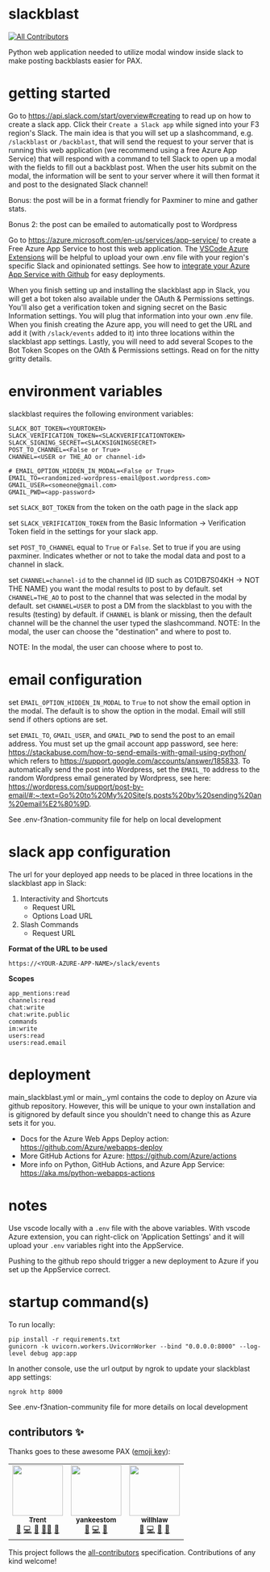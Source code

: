# slackblast

<!-- ALL-CONTRIBUTORS-BADGE:START - Do not remove or modify this section -->

[![All Contributors](https://img.shields.io/badge/all_contributors-3-orange.svg?style=flat-square)](#contributors-)

<!-- ALL-CONTRIBUTORS-BADGE:END -->

Python web application needed to utilize modal window inside slack to make posting backblasts easier for PAX.

# getting started

Go to https://api.slack.com/start/overview#creating to read up on how to create a slack app. Click their `Create a Slack app` while signed into your F3 region's Slack. The main idea is that you will set up a slashcommand, e.g. `/slackblast` or `/backblast`, that will send the request to your server that is running this web application (we recommend using a free Azure App Service) that will respond with a command to tell Slack to open up a modal with the fields to fill out a backblast post. When the user hits submit on the modal, the information will be sent to your server where it will then format it and post to the designated Slack channel!

Bonus: the post will be in a format friendly for Paxminer to mine and gather stats.

Bonus 2: the post can be emailed to automatically post to Wordpress

Go to https://azure.microsoft.com/en-us/services/app-service/ to create a Free Azure App Service to host this web application. The [VSCode Azure Extensions](https://code.visualstudio.com/docs/azure/extensions) will be helpful to upload your own .env file with your region's specific Slack and opinionated settings. See how to [integrate your Azure App Service with Github](https://github.com/MicrosoftDocs/azure-docs/blob/master/articles/app-service/deploy-continuous-deployment.md) for easy deployments.

When you finish setting up and installing the slackblast app in Slack, you will get a bot token also available under the OAuth & Permissions settings. You'll also get a verification token and signing secret on the Basic Information settings. You will plug that information into your own .env file. When you finish creating the Azure app, you will need to get the URL and add it (with `/slack/events` added to it) into three locations within the slackblast app settings. Lastly, you will need to add several Scopes to the Bot Token Scopes on the OAth & Permissions settings. Read on for the nitty gritty details.

# environment variables

slackblast requires the following environment variables:

```
SLACK_BOT_TOKEN=<YOURTOKEN>
SLACK_VERIFICATION_TOKEN=<SLACKVERIFICATIONTOKEN>
SLACK_SIGNING_SECRET=<SLACKSIGNINGSECRET>
POST_TO_CHANNEL=<False or True>
CHANNEL=<USER or THE_AO or channel-id>

# EMAIL_OPTION_HIDDEN_IN_MODAL=<False or True>
EMAIL_TO=<randomized-wordpress-email@post.wordpress.com>
GMAIL_USER=<someone@gmail.com>
GMAIL_PWD=<app-password>
```

set `SLACK_BOT_TOKEN` from the token on the oath page in the slack app

set `SLACK_VERIFICATION_TOKEN` from the Basic Information -> Verification Token field in the settings for your slack app.

set `POST_TO_CHANNEL` equal to `True` or `False`. Set to true if you are using paxminer. Indicates whether or not to take the modal data and post to a channel in slack.

set `CHANNEL=channel-id` to the channel id (ID such as C01DB7S04KH -> NOT THE NAME) you want the modal results to post to by default.
set `CHANNEL=THE_AO` to post to the channel that was selected in the modal by default.
set `CHANNEL=USER` to post a DM from the slackblast to you with the results (testing) by default.
if `CHANNEL` is blank or missing, then the default channel will be the channel the user typed the slashcommand.
NOTE: In the modal, the user can choose the "destination" and where to post to.

NOTE: In the modal, the user can choose where to post to.

# email configuration

set `EMAIL_OPTION_HIDDEN_IN_MODAL` to `True` to not show the email option in the modal. The default is to show the option in the modal. Email will still send if others options are set.

set `EMAIL_TO`, `GMAIL_USER`, and `GMAIL_PWD` to send the post to an email address. You must set up the gmail account app password, see here: https://stackabuse.com/how-to-send-emails-with-gmail-using-python/ which refers to https://support.google.com/accounts/answer/185833. To automatically send the post into Wordpress, set the `EMAIL_TO` address to the random Wordpress email generated by Wordpress, see here: https://wordpress.com/support/post-by-email/#:~:text=Go%20to%20My%20Site(s,posts%20by%20sending%20an%20email%E2%80%9D.

See .env-f3nation-community file for help on local development

# slack app configuration

The url for your deployed app needs to be placed in three locations in the slackblast app in Slack:

1. Interactivity and Shortcuts
   - Request URL
   - Options Load URL
2. Slash Commands
   - Request URL

**Format of the URL to be used**

```
https://<YOUR-AZURE-APP-NAME>/slack/events
```

**Scopes**

```
app_mentions:read
channels:read
chat:write
chat:write.public
commands
im:write
users:read
users:read.email
```

# deployment

main_slackblast.yml or main\_<your-app-name>.yml contains the code to deploy on Azure via github repository. However, this will be unique to your own installation and is gitignored by default since you shouldn't need to change this as Azure sets it for you.

- Docs for the Azure Web Apps Deploy action: https://github.com/Azure/webapps-deploy
- More GitHub Actions for Azure: https://github.com/Azure/actions
- More info on Python, GitHub Actions, and Azure App Service: https://aka.ms/python-webapps-actions

# notes

Use vscode locally with a `.env` file with the above variables. With vscode Azure extension, you can right-click on 'Application Settings' and it will upload your `.env` variables right into the AppService.

Pushing to the github repo should trigger a new deployment to Azure if you set up the AppService correct.

# startup command(s)

To run locally:

```
pip install -r requirements.txt
gunicorn -k uvicorn.workers.UvicornWorker --bind "0.0.0.0:8000" --log-level debug app:app
```

In another console, use the url output by ngrok to update your slackblast app settings:

```
ngrok http 8000
```

See .env-f3nation-community file for more details on local development

## contributors ✨

Thanks goes to these awesome PAX ([emoji key](https://allcontributors.org/docs/en/emoji-key)):

<!-- ALL-CONTRIBUTORS-LIST:START - Do not remove or modify this section -->
<!-- prettier-ignore-start -->
<!-- markdownlint-disable -->
<table>
  <tr>
    <td align="center"><a href="https://github.com/wolfpackt99"><img src="https://avatars.githubusercontent.com/u/2165251?v=4?s=100" width="100px;" alt=""/><br /><sub><b>Trent</b></sub></a><br /><a href="#ideas-wolfpackt99" title="Ideas, Planning, & Feedback">🤔</a> <a href="https://github.com/F3Nation-Community/slackblast/commits?author=wolfpackt99" title="Code">💻</a> <a href="https://github.com/F3Nation-Community/slackblast/commits?author=wolfpackt99" title="Documentation">📖</a> <a href="#mentoring-wolfpackt99" title="Mentoring">🧑‍🏫</a> <a href="https://github.com/F3Nation-Community/slackblast/pulls?q=is%3Apr+reviewed-by%3Awolfpackt99" title="Reviewed Pull Requests">👀</a></td>
    <td align="center"><a href="https://github.com/yankeestom"><img src="https://avatars.githubusercontent.com/u/34582097?v=4?s=100" width="100px;" alt=""/><br /><sub><b>yankeestom</b></sub></a><br /><a href="#ideas-yankeestom" title="Ideas, Planning, & Feedback">🤔</a> <a href="https://github.com/F3Nation-Community/slackblast/commits?author=yankeestom" title="Code">💻</a> <a href="https://github.com/F3Nation-Community/slackblast/pulls?q=is%3Apr+reviewed-by%3Ayankeestom" title="Reviewed Pull Requests">👀</a></td>
    <td align="center"><a href="https://github.com/willhlaw"><img src="https://avatars.githubusercontent.com/u/943510?v=4?s=100" width="100px;" alt=""/><br /><sub><b>willhlaw</b></sub></a><br /><a href="#ideas-willhlaw" title="Ideas, Planning, & Feedback">🤔</a> <a href="https://github.com/F3Nation-Community/slackblast/commits?author=willhlaw" title="Code">💻</a> <a href="https://github.com/F3Nation-Community/slackblast/commits?author=willhlaw" title="Documentation">📖</a> <a href="#projectManagement-willhlaw" title="Project Management">📆</a></td>
  </tr>
</table>

<!-- markdownlint-restore -->
<!-- prettier-ignore-end -->

<!-- ALL-CONTRIBUTORS-LIST:END -->

This project follows the [all-contributors](https://github.com/all-contributors/all-contributors) specification. Contributions of any kind welcome!
